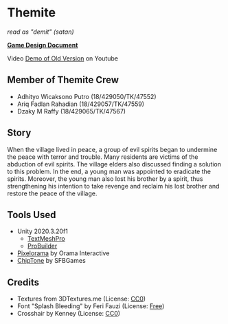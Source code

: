 # Themite

*read as "demit" (satan)*

[**Game Design Document**](https://docs.google.com/document/d/1ZeGX2nfDQ1_DprHfCG7h1i6uDLYu86U3GJUbgvidgW0/edit?usp=sharing)

Video [Demo of Old Version](https://youtu.be/Cd7sxFqRr-M) on Youtube

## Member of Themite Crew
- Adhityo Wicaksono Putro (18/429050/TK/47552)
- Ariq Fadlan Rahadian (18/429057/TK/47559)
- Dzaky M Raffy (18/429065/TK/47567)

## Story
When the village lived in peace, a group of evil spirits began to undermine the peace with terror and trouble. Many residents are victims of the abduction of evil spirits. The village elders also discussed finding a solution to this problem. In the end, a young man was appointed to eradicate the spirits. Moreover, the young man also lost his brother by a spirit, thus strengthening his intention to take revenge and reclaim his lost brother and restore the peace of the village. 

## Tools Used
- Unity 2020.3.20f1
  - [TextMeshPro](https://docs.unity3d.com/Packages/com.unity.textmeshpro@3.2/manual/index.html)
  - [ProBuilder](https://docs.unity3d.com/Packages/com.unity.probuilder@5.0/manual/index.html)
- [Pixelorama](https://orama-interactive.itch.io/pixelorama) by Orama Interactive
- [ChipTone](https://sfbgames.itch.io/chiptone) by SFBGames

## Credits
- Textures from 3DTextures.me (License: [CC0](https://3dtextures.me/about/))
- Font "Splash Bleeding" by Feri Fauzi (License: [Free](https://www.dafont.com/splash-bleeding.font))
- Crosshair by Kenney (License: [CC0](https://www.kenney.nl/assets/crosshair-pack))
